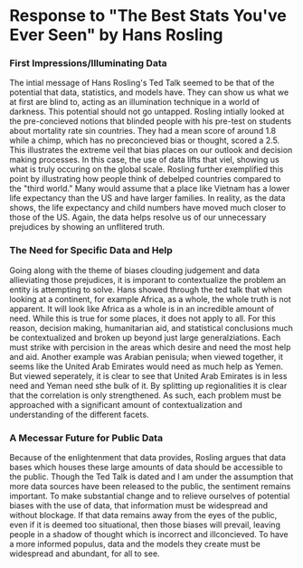 # Response to "The Best Stats You've Ever Seen" by Hans Rosling

### First Impressions/Illuminating Data

  The intial message of Hans Rosling's Ted Talk seemed to be that of the potential that data, statistics, and models have. They can show us what we at first are blind to, acting as an illumination technique in a world of darkness. This potential should not go untapped. Rosling intially looked at the pre-concieved notions that blinded people with his pre-test on students about mortality rate sin countries. They had a mean score of around 1.8 while a chimp, which has no preconcieved bias or thought, scored a 2.5. This illustrates the extreme veil that bias places on our outlook and decision making processes. In this case, the use of data lifts that viel, showing us what is truly occuring on the global scale.  Rosling further exemplified this point by illustrating how people think of debelped countries compared to the "third world." Many would assume that a place like Vietnam has a lower life expectancy than the US and have larger families. In reality, as the data shows, the life expectancy and child numbers have moved much closer to those of the US. Again, the data helps resolve us of our unnecessary prejudices by showing an unflitered truth.
  
 ### The Need for Specific Data and Help
  
  Going along with the theme of biases clouding judgement and data allieviating those prejudices, it is imporant to contextualize the problem an entity is attempting to solve. Hans showed through the ted talk that when looking at a continent, for example Africa, as a whole, the whole truth is not apparent. It will look like Africa as a whole is in an incredible amount of need. While this is true for some places, it does not apply to all. For this reason, decision making, humanitarian aid, and statistical conclusions much be contextualized and broken up beyond just large generalziations. Each must strike with percision in the areas which desire and need the most help and aid. Another example was Arabian penisula; when viewed together, it seems like the United Arab Emirates would need as much help as Yemen. But viewed seperately, it is clear to see that United Arab Emirates is in less need and Yeman need sthe bulk of it. By splitting up regionalities it is clear that the correlation is only strengthened. As such, each problem must be approached with a significant amount of contextualization and understanding of the different facets. 
   
### A Mecessar Future for Public Data
  
  Because of the enlightenment that data provides, Rosling argues that data bases which houses these large amounts of data should be accessible to the public. Though the Ted Talk is dated and I am under the assumption that more data sources have been released to the public, the sentiment remains important. To make substantial change and to relieve ourselves of potential biases with the use of data, that information must be widespread and without blockage. If that data remains away from the eyes of the public, even if it is deemed too situational, then those biases will prevail, leaving people in a shadow of thought which is incorrect and illconcieved. To have a more informed populus, data and the models they create must be widespread and abundant, for all to see. 
  
